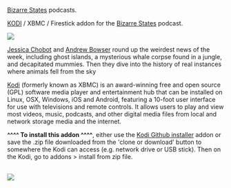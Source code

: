 <a href="https://nerdist.com/shows/bizarre-states/">Bizarre States</a> podcasts.<br>

<a href="kodi.tv">KODI<a> / XBMC / Firestick addon for the <a href="https://nerdist.com/shows/bizarre-states/">Bizarre States</a> podcast.<br>

<img src="http://static.libsyn.com/p/assets/1/6/c/3/16c3ee25d92c7d95/BizarreStates2.jpg"><br>

<a href="https://twitter.com/JessicaChobot">Jessica Chobot</a> and <a href="https://twitter.com/andrewbowser">Andrew Bowser</a> round up the weirdest news of the week, including ghost islands, a mysterious whale corpse found in a jungle, and decapitated mummies. Then they dive into the history of real instances where animals fell from the sky<br>

<a href="www.kodi.tv">Kodi</a> (formerly known as XBMC) is an award-winning free and open source (GPL) software media player and entertainment hub that can be installed on Linux, OSX, Windows, iOS and Android, featuring a 10-foot user interface for use with televisions and remote controls. It allows users to play and view most videos, music, podcasts, and other digital media files from local and network storage media and the internet.<br>

<b>^^^^ To install this addon ^^^^</b>, either use the <a href="https://www.tvaddons.co/github-browser-kodi/">Kodi Github installer</a> addon or save the .zip file downloaded from the 'clone or download' button to somewhere the Kodi can access (e.g. network drive or USB stick). Then on the Kodi, go to addons > install from zip file.<br>

<br><a href="http://www.kodi.tv"><img src="https://kodi.tv/sites/default/files/page/field_image/about--devices.jpg">
